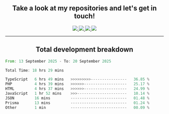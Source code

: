 <h2 align="center">
  Take a look at my repositories and let's get in touch!
</h2>
<p align="center">
  <a href="https://www.instagram.com/rayhanarkan?igsh=MXM3dHhmMTZ3ZWVsaA==">
    <img src="https://img.icons8.com/material-outlined/30/689d6a/instagram.png"/>
  </a>
  <a href="https://www.linkedin.com/in/rayhanarkan/">
    <img src="https://img.icons8.com/material-outlined/30/689d6a/linkedin.png"/>
  </a>
  <a href="">
    <img src="https://img.icons8.com/material-outlined/30/689d6a/geography.png"/>
  </a>
  <a href="mailto:rayhanarkan30@gmail.com">
    <img src="https://img.icons8.com/material-outlined/30/689d6a/email.png"/>
  </a>
</p>

---

<h2 align="center">Total development breakdown</h2>

<p align="center">
<!--START_SECTION:waka-->

```rust
From: 13 September 2025 - To: 20 September 2025

Total Time: 18 hrs 29 mins

TypeScript   6 hrs 49 mins   >>>>>>>>>----------------   36.85 %
PHP          4 hrs 39 mins   >>>>>>-------------------   25.17 %
HTML         4 hrs 37 mins   >>>>>>-------------------   24.99 %
JavaScript   1 hr 52 mins    >>>----------------------   10.14 %
JSON         16 mins         -------------------------   01.48 %
Prisma       13 mins         -------------------------   01.24 %
Other        1 min           -------------------------   00.09 %
```

<!--END_SECTION:waka-->
</p>
